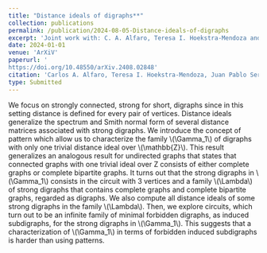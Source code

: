 ```yaml
---
title: "Distance ideals of digraphs**"
collection: publications
permalink: /publication/2024-08-05-Distance-ideals-of-digraphs
excerpt: 'Joint work with: C. A. Alfaro, Teresa I. Hoekstra-Mendoza and Juan Pablo Serrano'
date: 2024-01-01
venue: 'ArXiV'
paperurl: '
https://doi.org/10.48550/arXiv.2408.02848'
citation: 'Carlos A. Alfaro, Teresa I. Hoekstra-Mendoza, Juan Pablo Serrano and Ralihe R. Villagrán. &quot;Distance ideals of digraphs.&quot; <i>		arXiv:2408.02848</i>. (2024)'
type: Submitted
---
```


We focus on strongly connected, strong for short, digraphs since in this setting distance is defined for every pair of vertices.
Distance ideals generalize the spectrum and Smith normal form of several distance matrices associated with strong digraphs.
We introduce the concept of pattern which allow us to characterize the family \\(\Gamma_1\\) of digraphs with only one trivial distance ideal over \\(\mathbb{Z}\\).
This result generalizes an analogous result for undirected graphs that states that connected graphs with one trivial ideal over Z consists of either complete graphs or complete bipartite graphs.
It turns out that the strong digraphs in \\(\Gamma_1\\) consists in the circuit with 3 vertices and a family \\(\Lambda\\) of strong digraphs that contains complete graphs and complete bipartite graphs, regarded as digraphs. We also compute all distance ideals of some strong digraphs in the family \\(\Lambda\\).
Then, we explore circuits, which turn out to be an infinite family of minimal forbidden digraphs, as induced subdigraphs, for the strong digraphs in \\(\Gamma_1\\). This suggests that a characterization of \\(\Gamma_1\\) in terms of forbidden induced subdigraphs is harder than using patterns.
